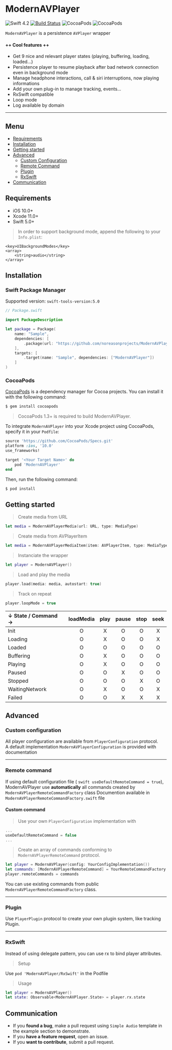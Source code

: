 # ModernAVPlayer
![Swift 4.2](https://img.shields.io/badge/Swift-5-orange.svg)
[![Build Status](https://travis-ci.org/noreasonprojects/ModernAVPlayer.svg?branch=develop)](https://travis-ci.com/noreasonprojects/ModernAVPlayer)
![CocoaPods](https://img.shields.io/cocoapods/v/ModernAVPlayer.svg)
![CocoaPods](https://img.shields.io/cocoapods/l/ModernAVPlayer.svg)

``ModernAVPlayer`` is a persistence ``AVPlayer`` wrapper

#### ++ Cool features ++
- Get 9 nice and relevant player states (playing, buffering, loading, loaded...)
- Persistence player to resume playback after bad network connection even in background mode
- Manage headphone interactions, call & siri interruptions, now playing informations
- Add your own plug-in to manage tracking, events...
- RxSwift compatible
- Loop mode
- Log available by domain
***

## Menu
- [Requirements](#requirements)
- [Installation](#installation)
- [Getting started](#getting-started)
- [Advanced](#advanced)
    - [Custom Configuration](#custom-configuration)
    - [Remote Command](#remote-command)
    - [Plugin](#plugin)
    - [RxSwift](#rxswift)
- [Communication](#communication)

## Requirements

- iOS 10.0+
- Xcode 11.0+
- Swift 5.0+

> In order to support background mode, append the following to your ``Info.plist``:
```
<key>UIBackgroundModes</key>
<array>
    <string>audio</string>
</array>
```

## Installation

### Swift Package Manager

Supported version: ``swift-tools-version:5.0``

```swift
// Package.swift

import PackageDescription

let package = Package(
    name: "Sample",
    dependencies: [
        .package(url: "https://github.com/noreasonprojects/ModernAVPlayer", from: "X.X.X")
    ],
    targets: [
        .target(name: "Sample", dependencies: ["ModernAVPlayer"])
    ]
)
```

### CocoaPods

[CocoaPods](http://cocoapods.org) is a dependency manager for Cocoa projects. You can install it with the following command:

```bash
$ gem install cocoapods
```

> CocoaPods 1.3+ is required to build ModernAVPlayer.

To integrate ``ModernAVPlayer`` into your Xcode project using CocoaPods, specify it in your `Podfile`:

```ruby
source 'https://github.com/CocoaPods/Specs.git'
platform :ios, '10.0'
use_frameworks!

target '<Your Target Name>' do
    pod 'ModernAVPlayer'
end
```

Then, run the following command:

```bash
$ pod install
```

## Getting started

> Create media from URL
```swift
let media = ModernAVPlayerMedia(url: URL, type: MediaType)
```
> Create media from AVPlayerItem
```swift
let media = ModernAVPlayerMediaItem(item: AVPlayerItem, type: MediaType, metadata: PlayerMediaMetadata)
```

> Instanciate the wrapper
```swift
let player = ModernAVPlayer()
```
> Load and play the media
```swift
player.load(media: media, autostart: true)
```
> Track on repeat
```swift
player.loopMode = true
```

| ↓ State / Command → | loadMedia | play | pause | stop | seek |
|:---------|:---------:|:--------:|:--------:|:--------:|:--------:|
| Init  | O | X | O | O | X
| Loading  | O | X | O | O | X
| Loaded  | O | O | O | O | O
| Buffering  | O | X | O | O | O
| Playing  | O | X | O | O | O
| Paused  | O | O | X | O | O
| Stopped  | O | O | O | X | O
| WaitingNetwork  | O | X | O | O | X
| Failed  | O | O | X | X | X

## Advanced 

### Custom configuration

All player configuration are available from `PlayerConfiguration` protocol.  
A default implementation `ModernAVPlayerConfiguration` is provided with documentation

---

### Remote command

If using default configuration file ( `swift useDefaultRemoteCommand = true`), ModernAVPlayer use **automatically** all commands created by `ModernAVPlayerRemoteCommandFactory` class
Documention available in  `ModernAVPlayerRemoteCommandFactory.swift` file

#### Custom command

> Use your own `PlayerConfiguration` implementation with 
```swift
...
useDefaultRemoteCommand = false
...
```

> Create an array of  commands conforming to  `ModernAVPlayerRemoteCommand` protocol. 
```swift
let player = ModernAVPlayer(config: YourConfigImplementation())
let commands: [ModernAVPlayerRemoteCommand] = YourRemoteCommandFactory.commands
player.remoteCommands = commands
```

You can use existing commands from public `ModernAVPlayerRemoteCommandFactory` class.

---

### Plugin

Use `PlayerPlugin` protocol to create your own plugin system, like tracking Plugin.

---

### RxSwift

Instead of using delegate pattern, you can use rx to bind player attributes.

> Setup

Use `pod 'ModernAVPlayer/RxSwift'` in the Podfile

> Usage
```swift
let player = ModernAVPlayer()
let state: Observable<ModernAVPlayer.State> = player.rx.state
```

## Communication

- If you **found a bug**, make a pull request using `Simple Audio` template in the example section to demonstrate.
- If you **have a feature request**, open an issue.
- If you **want to contribute**, submit a pull request.
